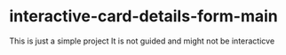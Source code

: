 # interactive-card-details-form-main

This is just a simple project
It is not guided and might not be interacticve 
